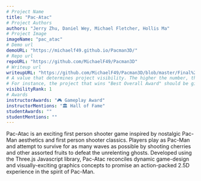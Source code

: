 ```yaml
---
# Project Name
title: "Pac-Atac"
# Project Authors
authors: "Jerry Zhu, Daniel Wey, Michael Fletcher, Hollis Ma"
# Project Image
imageName: "pac_atac"
# Demo url
demoURL: "https://michaelf49.github.io/Pacman3D/"
# Repo url
repoURL: "https://github.com/MichaelF49/Pacman3D"
# Writeup url
writeupURL: "https://github.com/MichaelF49/Pacman3D/blob/master/Final%20Report.pdf"
# A value that determines project visibility. The higher the number, the closer it will appear to the top
# For instance, the project that wins "Best Overall Award" should be given the highest visibilityRank
visibilityRank: 1
# Awards
instructorAwards: "🎮 Gameplay Award"
instructorMentions: "🏛️ Hall of Fame"
studentAwards: ""
studentMentions: ""
---
```

Pac-Atac is an exciting first person shooter game inspired by nostalgic Pac-Man aesthetics and first person shooter classics.  Players play as Pac-Man and attempt to survive for as many waves as possible by shooting cherries and other assorted fruits to defeat the unrelenting ghosts. Developed using the Three.js Javascript library, Pac-Atac reconciles dynamic game-design and visually-exciting graphics concepts to promise an action-packed 2.5D experience in the spirit of Pac-Man.
